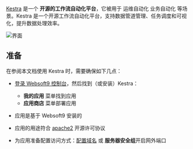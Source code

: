 [Kestra](https://kestra.io) 是一个 **开源的工作流自动化平台**，它被用于 运维自动化 业务自动化  等场景。Kestra 是一个开源工作流自动化平台，支持数据管道管理、任务调度和可视化，提升数据处理效率。


![界面](https://libs.websoft9.com/Websoft9/DocsPicture/zh/kestra/kestra-gui-websoft9.png)


## 准备

在参阅本文档使用 Kestra 时，需要确保如下几点：

- [登录 Websoft9 控制台](./login-console)，然后找到（或安装）Kestra：
  - **我的应用** 菜单找到应用 
  - **应用商店** 菜单部署应用

- 应用是基于 Websoft9 安装的


- 应用的用途符合 [apache2](https://opensource.org/licenses/Apache-2.0) 开源许可协议


- 为应用准备配置访问方式：[配置域名](./domain-set) 或 **服务器安全组**开启网外端口